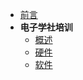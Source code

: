 - [前言](README.md)
- **电子学社培训**
  - [概述](teach/Chapter1/电子学社培训.md)
  - [硬件](teach/Chapter2/电子学社培训.md)
  - [软件](teach/C++/C++.md)



